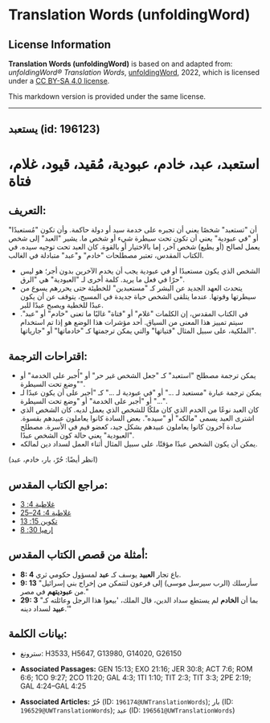 # Translation Words (unfoldingWord)

## License Information

**Translation Words (unfoldingWord)** is based on and adapted from: _unfoldingWord® Translation Words_, [unfoldingWord](https://unfoldingword.org/utw), 2022, which is licensed under a [CC BY-SA 4.0 license](https://creativecommons.org/licenses/by-sa/4.0/legalcode.en).

This markdown version is provided under the same license.



--------------------------------

## يستعبد (id: 196123)

استعبد، عبد، خادم، عبودية، مُقيد، قيود، غلام، فتاة
==================================================

التعريف:
--------

أن "تستعبد" شخصًا يعني أن تجبره على خدمة سيد أو دولة حاكمة. وأن تكون "مُستعبدًا" أو "في عبودية" يعني أن تكون تحت سيطرة شيء أو شخص ما. يشير "العبد" إلى شخص يعمل لصالح (أو يطيع) شخص آخر، إما بالاختيار أو بالقوة. كان العبد تحت توجيه سيده. في الكتاب المقدس، تعتبر مصطلحات "خادم" و"عبد" متبادلة في الغالب.

* الشخص الذي يكون مستعبدًا أو في عبودية يجب أن يخدم الآخرين بدون أجر؛ هو ليس حرًا في فعل ما يريد. كلمة أخرى لـ "العبودية" هي "الرق".
* يتحدث العهد الجديد عن البشر كـ "مستعبدين" للخطيئة حتى يحررهم يسوع من سيطرتها وقوتها. عندما يتلقى الشخص حياة جديدة في المسيح، يتوقف عن أن يكون عبدًا للخطية ويصبح عبدًا للبر.
* في الكتاب المقدس، إن الكلمات "غلام" أو "فتاة" غالبًا ما تعنى "خادم" أو "عبد". سيتم تمييز هذا المعنى من السياق. أحد مؤشرات هذا الوضع هو إذا تم استخدام الملكية، على سبيل المثال "فتياتها" والتي يمكن ترجمتها كـ "خادماتها" أو "جارياتها".

اقتراحات الترجمة:
-----------------

* يمكن ترجمة مصطلح "استعبد" كـ "جعل الشخص غير حر" أو "أُجبر على الخدمة" أو "وضع تحت السيطرة".
* يمكن ترجمة عبارة "مستعبد لـ ..." أو "في عبودية لـ ..." كـ "أجبر على أن يكون عبدًا لـ ..." أو "أجبر على الخدمة" أو "وضع تحت السيطرة".
* كان العبد نوعًا من الخدم الذي كان ملكًا للشخص الذي يعمل لديه. كان الشخص الذي اشترى العبد يسمى "مالكه" أو "سيده". بعض السادة كانوا يعاملون عبيدهم بقسوة. سادة آخرون كانوا يعاملون عبيدهم بشكل جيد، كعضو قيم في الأسرة. مصطلح "العبودية" يعني حالة كون الشخص عبدًا.
* يمكن أن يكون الشخص عبدًا مؤقتًا، على سبيل المثال أثناء العمل لسداد دين لمالكه.

(انظر أيضًا: حُرّ، بار، خادم، عبد)

مراجع الكتاب المقدس:
--------------------

* [غلاطية 4: 3](https://ref.ly/Gal4:3)
* [غلاطية 4: 24–25](https://ref.ly/Gal4:24-Gal4:25)
* [تكوين 15: 13](https://ref.ly/Gen15:13)
* [إرميا 30: 8](https://ref.ly/Jer30:8)

أمثلة من قصص الكتاب المقدس:
---------------------------

* **8: 4** باع تجار **العبيد** يوسف كـ **عبد** لمسؤول حكومي ثري.
* **9: 13** "سأرسلك (الرب سيرسل موسى) إلى فرعون لتتمكن من إخراج بني إسرائيل من **عبوديتهم** في مصر."
* **29: 3** "بما أن **الخادم** لم يستطع سداد الدين، قال الملك، 'بيعوا هذا الرجل وعائلته كـ **عبيد** لسداد دينه.'"

بيانات الكلمة:
--------------

* سترونغ: H3533, H5647, G13980, G14020, G26150

* **Associated Passages:** GEN 15:13; EXO 21:16; JER 30:8; ACT 7:6; ROM 6:6; 1CO 9:27; 2CO 11:20; GAL 4:3; 1TI 1:10; TIT 2:3; TIT 3:3; 2PE 2:19; GAL 4:24–GAL 4:25
* **Associated Articles:** حُرّ (ID: `196174@UWTranslationWords`); بار (ID: `196529@UWTranslationWords`); عبد (ID: `196561@UWTranslationWords`)

